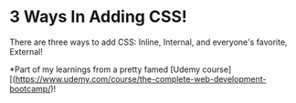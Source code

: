 # 3 Ways In Adding CSS!

There are three ways to add CSS: Inline, Internal, and everyone's favorite, External!

*Part of my learnings from a pretty famed [Udemy course][(https://www.udemy.com/course/the-complete-web-development-bootcamp/)!
